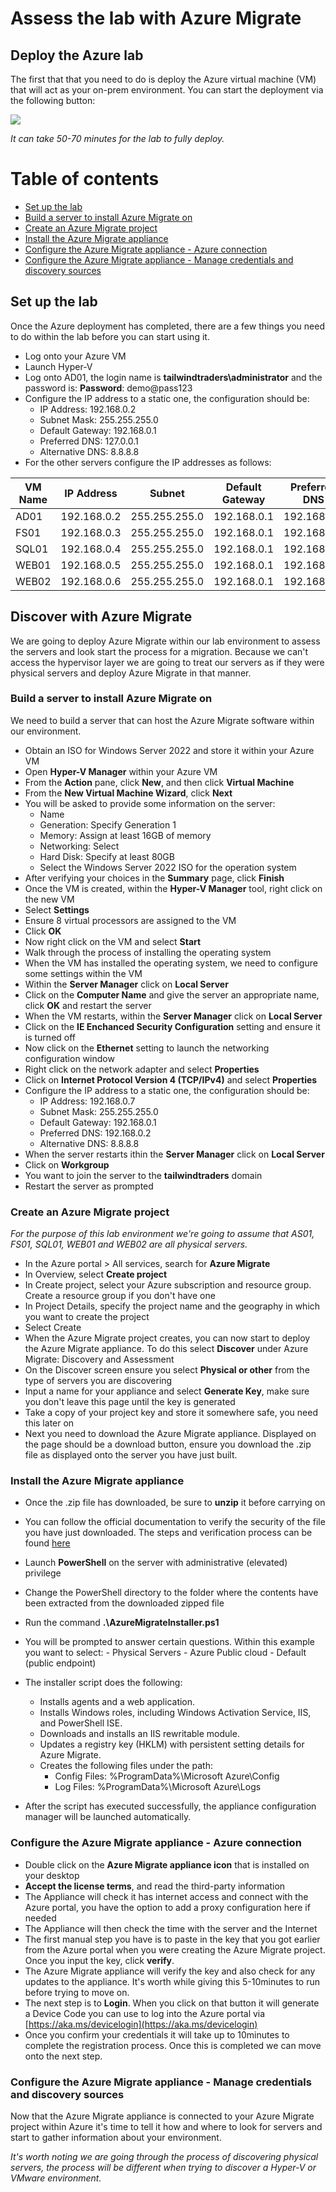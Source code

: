 # Assess the lab with Azure Migrate

## Deploy the Azure lab

The first that that you need to do is deploy the Azure virtual machine (VM) that will act as your on-prem environment.  You can start the deployment via the following button: 

<a href="https://portal.azure.com/#create/Microsoft.Template/uri/https%3A%2F%2Fraw.githubusercontent.com%2Fweeyin83%2FLab-Deployment-in-Azure%2Fmain%2FVMdeploy.json" target="_blank">
    <img src="http://azuredeploy.net/deploybutton.png"/>
</a>

_It can take 50-70 minutes for the lab to fully deploy._

# Table of contents

- [Set up the lab](#set-up-the-lab)
- [Build a server to install Azure Migrate on](#discover-with-azure-migrate)
- [Create an Azure Migrate project](#create-an-azure-migrate-project)
- [Install the Azure Migrate appliance](#install-the-azure-migrate-appliance)
- [Configure the Azure Migrate appliance - Azure connection](#configure-the-azure-migrate-appliance---azure-connection)
- [Configure the Azure Migrate appliance - Manage credentials and discovery sources](#configure-the-azure-migrate-appliance---manage-credentials-and-discovery-sources)

## Set up the lab

Once the Azure deployment has completed, there are a few things you need to do within the lab before you can start using it. 

* Log onto your Azure VM
* Launch Hyper-V
* Log onto AD01, the login name is **tailwindtraders\administrator** and the password is: **Password**: demo@pass123 
* Configure the IP address to a static one, the configuration should be: 
    - IP Address: 192.168.0.2
    - Subnet Mask: 255.255.255.0
    - Default Gateway: 192.168.0.1
    - Preferred DNS: 127.0.0.1
    - Alternative DNS: 8.8.8.8
* For the other servers configure the IP addresses as follows:

|  VM Name  | IP Address   | Subnet   |  Default Gateway | Preferred DNS | Alternative DNS |
|---|---|---|---|---|---|
|  AD01 |  192.168.0.2 | 255.255.255.0   |  192.168.0.1 | 192.168.0.2 | 8.8.8.8 |
|  FS01 | 192.168.0.3   | 255.255.255.0  |   192.168.0.1 | 192.168.0.2 | 8.8.8.8 |
| SQL01  | 192.168.0.4   | 255.255.255.0  |  192.168.0.1 | 192.168.0.2 | 8.8.8.8  |
| WEB01  | 192.168.0.5   | 255.255.255.0  |   192.168.0.1 | 192.168.0.2 | 8.8.8.8 |
| WEB02  | 192.168.0.6   | 255.255.255.0 |   192.168.0.1 | 192.168.0.2 | 8.8.8.8 |


## Discover with Azure Migrate

We are going to deploy Azure Migrate within our lab environment to assess the servers and look start the process for a migration.  Because we can't access the hypervisor layer we are going to treat our servers as if they were physical servers and deploy Azure Migrate in that manner. 

### Build a server to install Azure Migrate on

We need to build a server that can host the Azure Migrate software within our environment.  

* Obtain an ISO for Windows Server 2022 and store it within your Azure VM
* Open **Hyper-V Manager** within your Azure VM
* From the **Action** pane, click **New**, and then click **Virtual Machine**
* From the **New Virtual Machine Wizard**, click **Next**
* You will be asked to provide some information on the server:
    * Name
    * Generation: Specify Generation 1
    * Memory: Assign at least 16GB of memory
    * Networking: Select
    * Hard Disk: Specify at least 80GB
    * Select the Windows Server 2022 ISO for the operation system
* After verifying your choices in the **Summary** page, click **Finish**
* Once the VM is created, within the **Hyper-V Manager** tool, right click on the new VM
* Select **Settings**
* Ensure 8 virtual processors are assigned to the VM
* Click **OK**
* Now right click on the VM and select **Start**
* Walk through the process of installing the operating system
* When the VM has installed the operating system, we need to configure some settings within the VM
* Within the **Server Manager** click on **Local Server**
* Click on the **Computer Name** and give the server an appropriate name, click **OK** and restart the server
* When the VM restarts, within the **Server Manager** click on **Local Server**
* Click on the **IE Enchanced Security Configuration** setting and ensure it is turned off
* Now click on the **Ethernet** setting to launch the networking configuration window
* Right click on the network adapter and select **Properties**
* Click on **Internet Protocol Version 4 (TCP/IPv4)** and select **Properties**
* Configure the IP address to a static one, the configuration should be: 
    - IP Address: 192.168.0.7
    - Subnet Mask: 255.255.255.0
    - Default Gateway: 192.168.0.1
    - Preferred DNS: 192.168.0.2
    - Alternative DNS: 8.8.8.8
* When the server restarts ithin the **Server Manager** click on **Local Server**
* Click on **Workgroup**
* You want to join the server to the **tailwindtraders** domain
* Restart the server as prompted


### Create an Azure Migrate project
_For the purpose of this lab environment we're going to assume that AS01, FS01, SQL01, WEB01 and WEB02 are all physical servers._

* In the Azure portal > All services, search for **Azure Migrate**
* In Overview, select **Create project**
* In Create project, select your Azure subscription and resource group. Create a resource group if you don't have one
* In Project Details, specify the project name and the geography in which you want to create the project
* Select Create
* When the Azure Migrate project creates, you can now start to deploy the Azure Migrate appliance.  To do this select **Discover** under Azure Migrate: Discovery and Assessment
* On the Discover screen ensure you select **Physical or other** from the type of servers you are discovering
* Input a name for your appliance and select **Generate Key**, make sure you don't leave this page until the key is generated
* Take a copy of your project key and store it somewhere safe, you need this later on
* Next you need to download the Azure Migrate appliance.  Displayed on the page should be a download button, ensure you  download the .zip file as displayed onto the server you have just built.

### Install the Azure Migrate appliance
* Once the .zip file has downloaded, be sure to **unzip** it before carrying on
* You can follow the official documentation to verify the security of the file you have just downloaded.  The steps and verification process can be found [here](https://learn.microsoft.com/azure/migrate/tutorial-discover-physical#verify-security)
* Launch **PowerShell** on the server with administrative (elevated) privilege
* Change the PowerShell directory to the folder where the contents have been extracted from the downloaded zipped file
* Run the command **.\AzureMigrateInstaller.ps1**
* You will be prompted to answer certain questions. Within this example you want to select:
      - Physical Servers
      - Azure Public cloud
      - Default (public endpoint)
* The installer script does the following:
    - Installs agents and a web application.
    - Installs Windows roles, including Windows Activation Service, IIS, and PowerShell ISE.
    - Downloads and installs an IIS rewritable module.
    - Updates a registry key (HKLM) with persistent setting details for Azure Migrate.
    - Creates the following files under the path:
        - Config Files: %ProgramData%\Microsoft Azure\Config
        - Log Files: %ProgramData%\Microsoft Azure\Logs

* After the script has executed successfully, the appliance configuration manager will be launched automatically.

### Configure the Azure Migrate appliance - Azure connection

* Double click on the **Azure Migrate appliance icon** that is installed on your desktop
* **Accept the license terms**, and read the third-party information
* The Appliance will check it has internet access and connect with the Azure portal, you have the option to add a proxy configuration here if needed
* The Appliance will then check the time with the server and the Internet
* The first manual step you have is to paste in the key that you got earlier from the Azure portal when you were creating the Azure Migrate project.  Once you input the key, click **verify**. 
* The Azure Migrate appliance will verify the key and also check for any updates to the appliance.  It's worth while giving this 5-10minutes to run before trying to move on. 
* The next step is to **Login**.  When you click on that button it will generate a Device Code you can use to log into the Azure portal via [https://aka.ms/devicelogin](https://aka.ms/devicelogin)
* Once you confirm your credentials it will take up to 10minutes to complete the registration process.  Once this is completed we can move onto the next step. 


### Configure the Azure Migrate appliance - Manage credentials and discovery sources

Now that the Azure Migrate appliance is connected to your Azure Migrate project within Azure it's time to tell it how and where to look for servers and start to gather information about your environment. 

_It's worth noting we are going through the process of discovering physical servers, the process will be different when trying to discover a Hyper-V or VMware environment._
